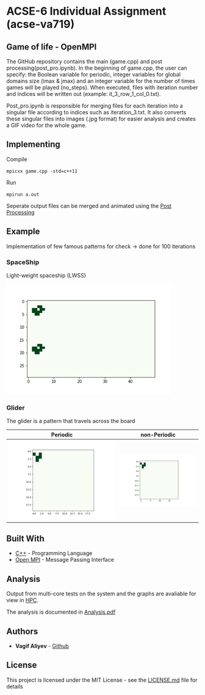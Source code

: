 # ACSE-6 Individual Assignment (acse-va719)

## Game of life - OpenMPI

The GitHub repository contains the main (game.cpp) and post processing(post_pro.ipynb). In the beginning of game.cpp, the user can specify: the Boolean variable for periodic, integer variables for global domains size (imax & jmax) and an integer variable for the number of times games will be played (no_steps). When executed, files with iteration number and indices will be written out (example: it_3_row_1_col_0.txt).

Post_pro.ipynb is responsible for merging files for each iteration into a singular file according to indices such as iteration_3.txt. It also converts these singular files into images (.jpg format) for easier analysis and creates a GIF video for the whole game.

## Implementing

Compile 
```
mpicxx game.cpp -std=c++11
```

Run
```
mpirun a.out
```

Seperate output files can be merged and animated using the [Post Processing](https://github.com/acse-2019/acse-6-individual-assignment-acse-va719/blob/master/post_pro.ipynb)

## Example

Implementation of few famous patterns for check -> done for 100 iterations

### SpaceShip

Light-weight spaceship (LWSS)

![](./Examples/Spaceship/animation.gif)

### Glider

The glider is a pattern that travels across the board

 Periodic            |  non-Periodic
:-------------------------:|:-------------------------:
![](./Examples/Glider/Periodic/animation.gif)  |  ![](./Examples/Glider/nonPeriodic/animation.gif)


## Built With

* [C++](http://www.cplusplus.com/) - Programming Language
* [Open MPI](https://www.open-mpi.org/) - Message Passing Interface

## Analysis 

Output from multi-core tests on the system and the graphs are avaliable for view in [HPC](./HPC).

The analysis is documented in [Analysis.pdf](./Analysis.pdf) 

## Authors

* **Vagif Aliyev** - [Github](https://github.com/acse-va719)

## License

This project is licensed under the MIT License - see the [LICENSE.md](LICENSE.md) file for details
